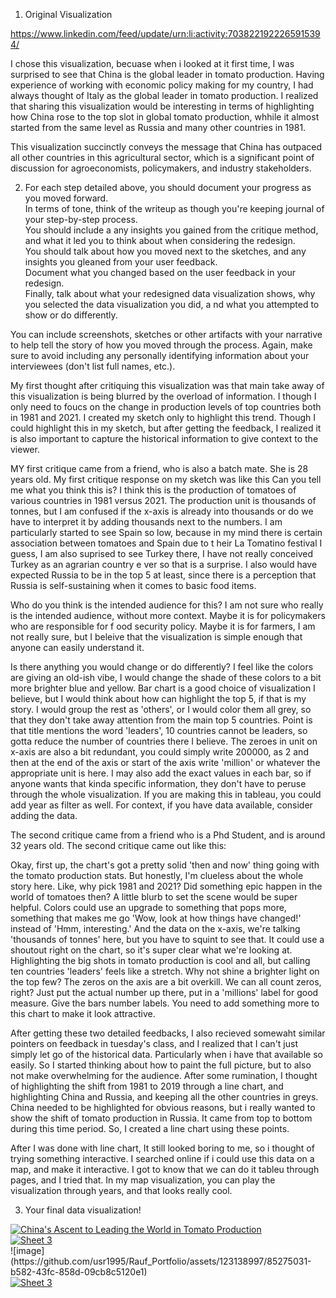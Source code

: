 
1. Original Visualization

https://www.linkedin.com/feed/update/urn:li:activity:7038221922265915394/

I chose this visualization, becuase when i looked at it first time, I was surprised to see that China is the global leader in tomato production.
Having experience of working with economic policy making for my country, I had always thought of Italy as the global leader in tomato production. 
I realized that sharing this visualization would be interesting in terms of highlighting how China rose to the top slot in global tomato production, whhile it almost started from the same level as Russia and many other countries in 1981.

This visualization succinctly conveys the message that China has outpaced all other countries in this agricultural sector, 
which is a significant point of discussion for agroeconomists, policymakers, and industry stakeholders. 


2. For each step detailed above, you should document your progress as you moved forward.  
In terms of tone, think of the writeup as though you're keeping journal of your step-by-step process.   
You should include a any insights you gained from the critique method, and what it led you to think about when considering the redesign.  
You should talk about how you moved next to the sketches, and any insights you gleaned from your user feedback.  
Document what you changed based on the user feedback in your redesign.  
Finally, talk about what your redesigned data visualization shows, why you selected the data visualization you did, a
nd what you attempted to show or do differently. 

You can include screenshots, sketches or other artifacts with your narrative to help tell the story of how you moved through the process.  Again, make sure to avoid including any personally identifying information about your interviewees (don't list full names, etc.). 

My first thought after critiquing this visualization was that main take away of this visualization is being blurred by the overload of information. I though I only need to foucs on the change in production levels of top countries both in 1981 and 2021. I created my sketch only to highlight this trend. 
Though I could highlight this in my sketch, but after getting the feedback, I realized it is also important to capture the historical information to give context to the viewer. 

MY first critique came from a friend, who is also a batch mate. She is 28 years old. 
My first critique response on my sketch was like this
Can you tell me what you think this is?
I think this is the production of tomatoes of various countries in 1981 versus 2021. 
The production unit is thousands of tonnes, but I am confused if the x-axis is already into thousands or do we have to interpret it 
by adding thousands next to the numbers.
I am particularly started to see Spain so low, because in my mind there is certain association between tomatoes and Spain due to t
heir La Tomatino festival I guess, I am also suprised to see Turkey there, I have not really conceived Turkey as an agrarian country e
ver so that is a surprise.
I also would have expected Russia to be in the top 5 at least, since there is a perception that Russia is self-sustaining when it comes to basic food items.

Who do you think is the intended audience for this?
I am not sure who really is the intended audience, without more context. Maybe it is for policymakers who are responsible for f
ood security policy. 
Maybe it is for farmers, I am not really sure, but I beleive that the visualization is simple enough that anyone can easily understand it.

Is there anything you would change or do differently?
I feel like the colors are giving an old-ish vibe, I would change the shade of these colors to a bit more brighter blue and yellow.
Bar chart is a good choice of visualization I believe, but I would think about how can highlight the top 5, if that is my story. 
I would group the rest as 'others', or I would color them all grey, so that they don't take away attention from the main top 5 countries. 
Point is that title mentions the word 'leaders', 10 countries cannot be leaders, so gotta reduce the number of countries there I believe. 
The zeroes in unit on x-axis are also a bit redundant, you could simply write 200000, as 2 and then at the end of the axis or start of the axis write 'million' or whatever the appropriate unit is here. 
I may also add the exact values in each bar, so if anyone wants that kinda specific information, they don't have to peruse through the 
whole visualization. If you are making this in tableau, you could add year as filter as well. For context, if you have data available, consider adding the data. 

The second critique came from a friend who is a Phd Student, and is around 32 years old. The second critique came out like this: 

Okay, first up, the chart's got a pretty solid 'then and now' thing going with the tomato production stats. But honestly, I'm clueless about the whole story here. Like, why pick 1981 and 2021? Did something epic happen in the world of tomatoes then? A little blurb to set the scene would be super helpful.
Colors could use an upgrade to something that pops more, something that makes me go 'Wow, look at how things have changed!' instead of 'Hmm, interesting.'
And the data on the x-axis, we're talking 'thousands of tonnes' here, but you have to squint to see that. It could use a shoutout right on the chart, so it's super clear what we're looking at.
Highlighting the big shots in tomato production is cool and all, but calling ten countries 'leaders' feels like a stretch. Why not shine a brighter light on the top few? 
The zeros on the axis are a bit overkill. We can all count zeros, right? Just put the actual number up there, put in a 'millions' label for good measure.
Give the bars number labels. 
You need to add something more to this chart to make it look attractive.

After getting these two detailed feedbacks, I also recieved somewaht similar pointers on feedback in tuesday's class, and I realized that I can't just simply let go of the historical data. Particularly when i have that available so easily. So I started thinking about how to paint the full picture, but to also not make overwhelming for the audience. 
After some rumination, I thought of highlighting the shift from 1981 to 2019 through a line chart, and highlighting China and Russia, and keeping all the other countries in greys. China needed to be highlighted for obvious reasons, but i really wanted to show the shift of tomato production in Russia. It came from top to bottom during this time period. So, I created a line chart using these points. 

After I was done with line chart, It still looked boring to me, so i thought of trying something interactive. I searched online if i could use this data on a map, and make it interactive. I got to know that we can do it tableu through pages, and I tried that. In my map visualization, you can play the visualization through years, and that looks really cool. 



3.  Your final data visualization!

<div class='tableauPlaceholder' id='viz1700101677008' style='position: 
relative'><noscript><a href='#'><img alt='China&#39;s Ascent to Leading the World in Tomato Production ' src='https:&#47;&#47;public.tableau.com&#47;static&#47;images&#47;Bo&#47;Book1_17001014380820&#47;LineChart&#47;1_rss.png' style='border: none' /></a></noscript><object class='tableauViz'  style='display:none;'><param name='host_url' value='https%3A%2F%2Fpublic.tableau.com%2F' /> <param name='embed_code_version' value='3' /> <param name='site_root' value='' /><param name='name' value='Book1_17001014380820&#47;LineChart' /><param name='tabs' value='no' /><param name='toolbar' value='yes' /><param name='static_image' value='https:&#47;&#47;public.tableau.com&#47;static&#47;images&#47;Bo&#47;Book1_17001014380820&#47;LineChart&#47;1.png' /> <param name='animate_transition' value='yes' /><param name='display_static_image' value='yes' /><param name='display_spinner' value='yes' /><param name='display_overlay' value='yes' /><param name='display_count' value='yes' /><param name='language' value='en-US' /><param name='filter' value='publish=yes' /></object></div>               
<script type='text/javascript'>                    
var divElement = document.getElementById('viz1700101677008');                    
var vizElement = divElement.getElementsByTagName('object')[0];                    
vizElement.style.width='100%';vizElement.style.height=(divElement.offsetWidth*0.75)+'px';                    
var scriptElement = document.createElement('script');                    
scriptElement.src = 'https://public.tableau.com/javascripts/api/viz_v1.js';                    
vizElement.parentNode.insertBefore(scriptElement, vizElement);               
</script>



<div class='tableauPlaceholder' id='viz1700104720230' style='position: relative'><noscript><a href='#'><img alt='Sheet 3 ' src='https:&#47;&#47;public.tableau.com&#47;static&#47;images&#47;Ch&#47;ChinasRisetoLeadingtheGlobalTomatoProduction_Map&#47;Sheet3&#47;1_rss.png' style='border: none' /></a></noscript><object class='tableauViz'  style='display:none;'><param name='host_url' value='https%3A%2F%2Fpublic.tableau.com%2F' /> <param name='embed_code_version' value='3' /> <param name='site_root' value='' /><param name='name' value='ChinasRisetoLeadingtheGlobalTomatoProduction_Map&#47;Sheet3' /><param name='tabs' value='no' /><param name='toolbar' value='yes' /><param name='static_image' value='https:&#47;&#47;public.tableau.com&#47;static&#47;images&#47;Ch&#47;ChinasRisetoLeadingtheGlobalTomatoProduction_Map&#47;Sheet3&#47;1.png' /> <param name='animate_transition' value='yes' /><param name='display_static_image' value='yes' /><param name='display_spinner' value='yes' /><param name='display_overlay' value='yes' /><param name='display_count' value='yes' /><param name='language' value='en-US' /></object></div>                <script type='text/javascript'>                    var divElement = document.getElementById('viz1700104720230');                    var vizElement = divElement.getElementsByTagName('object')[0];                    vizElement.style.width='100%';vizElement.style.height=(divElement.offsetWidth*0.75)+'px';                    var scriptElement = document.createElement('script');                    scriptElement.src = 'https://public.tableau.com/javascripts/api/viz_v1.js';                    vizElement.parentNode.insertBefore(scriptElement, vizElement);                </script>
![image](https://github.com/usr1995/Rauf_Portfolio/assets/123138997/85275031-b582-43fc-858d-09cb8c5120e1)


<div class='tableauPlaceholder' id='viz1700104720230' style='position: relative'><noscript><a href='#'><img alt='Sheet 3 ' src='https:&#47;&#47;public.tableau.com&#47;static&#47;images&#47;Ch&#47;ChinasRisetoLeadingtheGlobalTomatoProduction_Map&#47;Sheet3&#47;1_rss.png' style='border: none' /></a></noscript><object class='tableauViz'  style='display:none;'><param name='host_url' value='https%3A%2F%2Fpublic.tableau.com%2F' /> <param name='embed_code_version' value='3' /> <param name='site_root' value='' /><param name='name' value='ChinasRisetoLeadingtheGlobalTomatoProduction_Map&#47;Sheet3' /><param name='tabs' value='no' /><param name='toolbar' value='yes' /><param name='static_image' value='https:&#47;&#47;public.tableau.com&#47;static&#47;images&#47;Ch&#47;ChinasRisetoLeadingtheGlobalTomatoProduction_Map&#47;Sheet3&#47;1.png' /> <param name='animate_transition' value='yes' /><param name='display_static_image' value='yes' /><param name='display_spinner' value='yes' /><param name='display_overlay' value='yes' /><param name='display_count' value='yes' /><param name='language' value='en-US' /></object></div>                <script type='text/javascript'>                    var divElement = document.getElementById('viz1700104720230');                    var vizElement = divElement.getElementsByTagName('object')[0];                    vizElement.style.width='100%';vizElement.style.height=(divElement.offsetWidth*0.75)+'px';                    var scriptElement = document.createElement('script');                    scriptElement.src = 'https://public.tableau.com/javascripts/api/viz_v1.js';                    vizElement.parentNode.insertBefore(scriptElement, vizElement);                </script>


